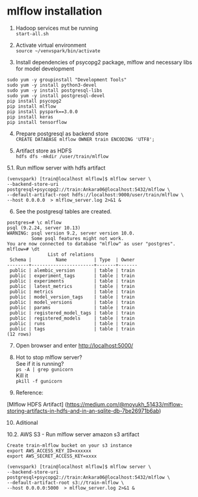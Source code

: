 # mlflow installation

1. Hadoop services mut be running  
`start-all.sh`

2. Activate virtual environment  
` source ~/venvspark/bin/activate `

3. Install dependencies of psycopg2 package, mlflow and necessary libs for model development
```
sudo yum -y groupinstall "Development Tools"
sudo yum -y install python3-devel
sudo yum -y install postgresql-libs
sudo yum -y install postgresql-devel
pip install psycopg2
pip install mlflow
pip install pyspark==3.0.0
pip install keras
pip install tensorflow
```

4. Prepare postgresql as backend store  
` CREATE DATABASE mlflow OWNER train ENCODING 'UTF8'; `

5. Artifact store as HDFS  
` hdfs dfs -mkdir /user/train/mlflow `

5.1. Run mlflow server with hdfs artifact
```
(venvspark) [train@localhost mlflow]$ mlflow server \
--backend-store-uri postgresql+psycopg2://train:Ankara06@localhost:5432/mlflow \
--default-artifact-root hdfs://localhost:9000/user/train/mlflow \
--host 0.0.0.0  > mlflow_server.log 2>&1 &
```

6. See the postgresql tables are created.

```
postgres=# \c mlflow
psql (9.2.24, server 10.13)
WARNING: psql version 9.2, server version 10.0.
         Some psql features might not work.
You are now connected to database "mlflow" as user "postgres".
mlflow=# \dt
               List of relations
 Schema |         Name          | Type  | Owner
--------+-----------------------+-------+-------
 public | alembic_version       | table | train
 public | experiment_tags       | table | train
 public | experiments           | table | train
 public | latest_metrics        | table | train
 public | metrics               | table | train
 public | model_version_tags    | table | train
 public | model_versions        | table | train
 public | params                | table | train
 public | registered_model_tags | table | train
 public | registered_models     | table | train
 public | runs                  | table | train
 public | tags                  | table | train
(12 rows)
```

7. Open browser and enter [http://localhost:5000/](http://localhost:5000/)

8. Hot to stop mlflow server?  
See if it is running?  
` ps -A | grep gunicorn `  
Kill it  
` pkill -f gunicorn `


9. Reference:

[Mlflow HDFS Artifact] (https://medium.com/@moyukh_51433/mlflow-storing-artifacts-in-hdfs-and-in-an-sqlite-db-7be26971b6ab)


10. Aditional

10.2. AWS S3 - Run mlflow server amazon s3 artifact

```
Create train-mlflow bucket on your s3 instance
export AWS_ACCESS_KEY_ID=xxxxxx
export AWS_SECRET_ACCESS_KEY=xxxx
```
```
(venvspark) [train@localhost mlflow]$ mlflow server \
--backend-store-uri postgresql+psycopg2://train:Ankara06@localhost:5432/mlflow \
--default-artifact-root s3://train-mlflow \
--host 0.0.0.0:5000  > mlflow_server.log 2>&1 &
```
